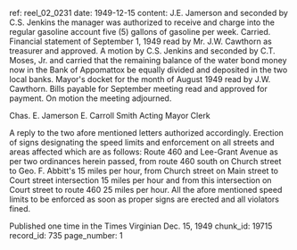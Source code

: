 ref: reel_02_0231
date: 1949-12-15
content: J.E. Jamerson and seconded by C.S. Jenkins the manager was authorized to receive and charge into the regular gasoline account five (5) gallons of gasoline per week. Carried.
Financial statement of September 1, 1949 read by Mr. J.W. Cawthorn as treasurer and approved. A motion by C.S. Jenkins and seconded by C.T. Moses, Jr. and carried that the remaining balance of the water bond money now in the Bank of Appomattox be equally divided and deposited in the two local banks.
Mayor's docket for the month of August 1949 read by J.W. Cawthorn.
Bills payable for September meeting read and approved for payment.
On motion the meeting adjourned.

Chas. E. Jamerson
E. Carroll Smith
Acting Mayor
Clerk

A reply to the two afore mentioned letters authorized accordingly. Erection of signs designating the speed limits and enforcement on all streets and areas affected which are as follows: Route 460 and Lee-Grant Avenue as per two ordinances herein passed, from route 460 south on Church street to Geo. F. Abbitt's 15 miles per hour, from Church street on Main street to Court street intersection 15 miles per hour and from this intersection on Court street to route 460 25 miles per hour. All the afore mentioned speed limits to be enforced as soon as proper signs are erected and all violators fined.

Published one time in the Times Virginian
Dec. 15, 1949
chunk_id: 19715
record_id: 735
page_number: 1

